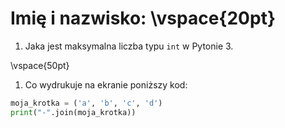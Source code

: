# Imię i nazwisko:  \vspace{20pt}

1. Jaka jest maksymalna liczba typu `int` w Pytonie 3.

\vspace{50pt}

1. Co wydrukuje na ekranie poniższy kod:

```py
moja_krotka = ('a', 'b', 'c', 'd')
print("-".join(moja_krotka))
```